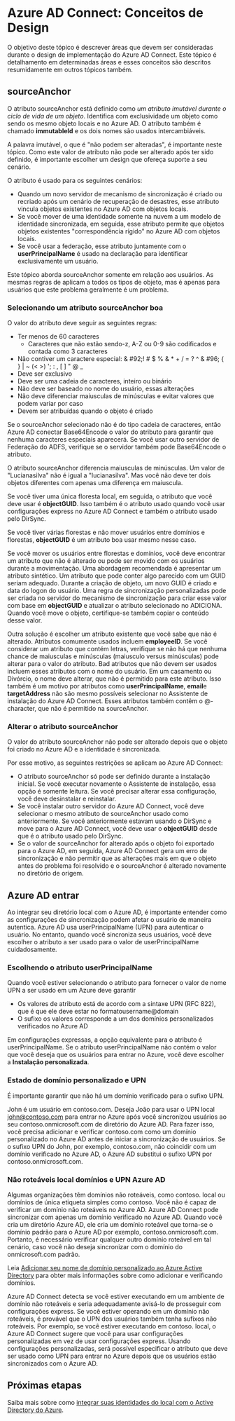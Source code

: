 <properties
   pageTitle="Azure AD Connect: Conceitos de Design | Microsoft Azure"
   description="Este tópico detalha determinadas áreas de design de implementação"
   services="active-directory"
   documentationCenter=""
   authors="billmath"
   manager="femila"
   editor=""/>

<tags
   ms.service="active-directory"
   ms.custom = "azure-ad-connect"
   ms.devlang="na"
   ms.topic="article"
   ms.tgt_pltfrm="na"
   ms.workload="Identity"
   ms.date="09/13/2016"
   ms.author="billmath"/>

# <a name="azure-ad-connect-design-concepts"></a>Azure AD Connect: Conceitos de Design
O objetivo deste tópico é descrever áreas que devem ser consideradas durante o design de implementação do Azure AD Connect. Este tópico é detalhamento em determinadas áreas e esses conceitos são descritos resumidamente em outros tópicos também.

## <a name="sourceanchor"></a>sourceAnchor
O atributo sourceAnchor está definido como *um atributo imutável durante o ciclo de vida de um objeto*. Identifica com exclusividade um objeto como sendo os mesmo objeto locais e no Azure AD. O atributo também é chamado **immutableId** e os dois nomes são usados intercambiáveis.

A palavra imutável, o que é "não podem ser alteradas", é importante neste tópico. Como este valor de atributo não pode ser alterado após ter sido definido, é importante escolher um design que ofereça suporte a seu cenário.

O atributo é usado para os seguintes cenários:

- Quando um novo servidor de mecanismo de sincronização é criado ou recriado após um cenário de recuperação de desastres, esse atributo vincula objetos existentes no Azure AD com objetos locais.
- Se você mover de uma identidade somente na nuvem a um modelo de identidade sincronizada, em seguida, esse atributo permite que objetos objetos existentes "correspondência rígido" no Azure AD com objetos locais.
- Se você usar a federação, esse atributo juntamente com o **userPrincipalName** é usado na declaração para identificar exclusivamente um usuário.

Este tópico aborda sourceAnchor somente em relação aos usuários. As mesmas regras de aplicam a todos os tipos de objeto, mas é apenas para usuários que este problema geralmente é um problema.

### <a name="selecting-a-good-sourceanchor-attribute"></a>Selecionando um atributo sourceAnchor boa
O valor do atributo deve seguir as seguintes regras:

- Ter menos de 60 caracteres
    - Caracteres que não estão sendo-z, A-Z ou 0-9 são codificados e contada como 3 caracteres
- Não contiver um caractere especial: & #92;! # $ % & * + / = ? ^ & #96; { } | ~ (< >) '; : , [ ] " @ _
- Deve ser exclusivo
- Deve ser uma cadeia de caracteres, inteiro ou binário
- Não deve ser baseado no nome do usuário, essas alterações
- Não deve diferenciar maiusculas de minúsculas e evitar valores que podem variar por caso
- Devem ser atribuídas quando o objeto é criado

Se o sourceAnchor selecionado não é do tipo cadeia de caracteres, então Azure AD conectar Base64Encode o valor do atributo para garantir que nenhuma caracteres especiais aparecerá. Se você usar outro servidor de Federação do ADFS, verifique se o servidor também pode Base64Encode o atributo.

O atributo sourceAnchor diferencia maiusculas de minúsculas. Um valor de "Lucianasilva" não é igual a "lucianasilva". Mas você não deve ter dois objetos diferentes com apenas uma diferença em maiuscula.

Se você tiver uma única floresta local, em seguida, o atributo que você deve usar é **objectGUID**. Isso também é o atributo usado quando você usar configurações express no Azure AD Connect e também o atributo usado pelo DirSync.

Se você tiver várias florestas e não mover usuários entre domínios e florestas, **objectGUID** é um atributo boa usar mesmo nesse caso.

Se você mover os usuários entre florestas e domínios, você deve encontrar um atributo que não é alterado ou pode ser movido com os usuários durante a movimentação. Uma abordagem recomendada é apresentar um atributo sintético. Um atributo que pode conter algo parecido com um GUID seriam adequado. Durante a criação de objeto, um novo GUID é criado e data do logon do usuário. Uma regra de sincronização personalizadas pode ser criada no servidor do mecanismo de sincronização para criar esse valor com base em **objectGUID** e atualizar o atributo selecionado no ADICIONA. Quando você move o objeto, certifique-se também copiar o conteúdo desse valor.

Outra solução é escolher um atributo existente que você sabe que não é alterado. Atributos comumente usados incluem **employeeID**. Se você considerar um atributo que contém letras, verifique se não há que nenhuma chance de maiusculas e minúsculas (maiusculo versus minúsculas) pode alterar para o valor do atributo. Bad atributos que não devem ser usados incluem esses atributos com o nome do usuário. Em um casamento ou Divórcio, o nome deve alterar, que não é permitido para este atributo. Isso também é um motivo por atributos como **userPrincipalName**, **email**e **targetAddress** não são mesmo possíveis selecionar no Assistente de instalação do Azure AD Connect. Esses atributos também contêm o @-character, que não é permitido na sourceAnchor.

### <a name="changing-the-sourceanchor-attribute"></a>Alterar o atributo sourceAnchor
O valor do atributo sourceAnchor não pode ser alterado depois que o objeto foi criado no Azure AD e a identidade é sincronizada.

Por esse motivo, as seguintes restrições se aplicam ao Azure AD Connect:

- O atributo sourceAnchor só pode ser definido durante a instalação inicial. Se você executar novamente o Assistente de instalação, essa opção é somente leitura. Se você precisar alterar essa configuração, você deve desinstalar e reinstalar.
- Se você instalar outro servidor do Azure AD Connect, você deve selecionar o mesmo atributo de sourceAnchor usado como anteriormente. Se você anteriormente estavam usando o DirSync e move para o Azure AD Connect, você deve usar o **objectGUID** desde que é o atributo usado pelo DirSync.
- Se o valor de sourceAnchor for alterado após o objeto foi exportado para o Azure AD, em seguida, Azure AD Connect gera um erro de sincronização e não permitir que as alterações mais em que o objeto antes do problema foi resolvido e o sourceAnchor é alterado novamente no diretório de origem.

## <a name="azure-ad-sign-in"></a>Azure AD entrar
Ao integrar seu diretório local com o Azure AD, é importante entender como as configurações de sincronização podem afetar o usuário de maneira autentica. Azure AD usa userPrincipalName (UPN) para autenticar o usuário. No entanto, quando você sincroniza seus usuários, você deve escolher o atributo a ser usado para o valor de userPrincipalName cuidadosamente.

### <a name="choosing-the-attribute-for-userprincipalname"></a>Escolhendo o atributo userPrincipalName
Quando você estiver selecionando o atributo para fornecer o valor de nome UPN a ser usado em um Azure deve garantir

- Os valores de atributo está de acordo com a sintaxe UPN (RFC 822), que é que ele deve estar no formatousername@domain
- O sufixo os valores corresponde a um dos domínios personalizados verificados no Azure AD

Em configurações expressas, a opção equivalente para o atributo é userPrincipalName. Se o atributo userPrincipalName não contém o valor que você deseja que os usuários para entrar no Azure, você deve escolher a **Instalação personalizada**.

### <a name="custom-domain-state-and-upn"></a>Estado de domínio personalizado e UPN
É importante garantir que não há um domínio verificado para o sufixo UPN.

John é um usuário em contoso.com. Deseja João para usar o UPN local john@contoso.com para entrar no Azure após você sincronizou usuários ao seu contoso.onmicrosoft.com de diretório do Azure AD. Para fazer isso, você precisa adicionar e verificar contoso.com como um domínio personalizado no Azure AD antes de iniciar a sincronização de usuários. Se o sufixo UPN do John, por exemplo, contoso.com, não coincidir com um domínio verificado no Azure AD, o Azure AD substitui o sufixo UPN por contoso.onmicrosoft.com.

### <a name="non-routable-on-premises-domains-and-upn-for-azure-ad"></a>Não roteáveis local domínios e UPN Azure AD
Algumas organizações têm domínios não roteáveis, como contoso. local ou domínios de única etiqueta simples como contoso. Você não é capaz de verificar um domínio não roteáveis no Azure AD. Azure AD Connect pode sincronizar com apenas um domínio verificado no Azure AD. Quando você cria um diretório Azure AD, ele cria um domínio roteável que torna-se o domínio padrão para o Azure AD por exemplo, contoso.onmicrosoft.com. Portanto, é necessário verificar qualquer outro domínio roteável em tal cenário, caso você não deseja sincronizar com o domínio do onmicrosoft.com padrão.

Leia [Adicionar seu nome de domínio personalizado ao Azure Active Directory](active-directory-add-domain.md) para obter mais informações sobre como adicionar e verificando domínios.

Azure AD Connect detecta se você estiver executando em um ambiente de domínio não roteáveis e seria adequadamente avisá-lo de prosseguir com configurações express. Se você estiver operando em um domínio não roteáveis, é provável que o UPN dos usuários também tenha sufixos não roteáveis. Por exemplo, se você estiver executando em contoso. local, o Azure AD Connect sugere que você para usar configurações personalizadas em vez de usar configurações express. Usando configurações personalizadas, será possível especificar o atributo que deve ser usado como UPN para entrar no Azure depois que os usuários estão sincronizados com o Azure AD.

## <a name="next-steps"></a>Próximas etapas
Saiba mais sobre como [integrar suas identidades do local com o Active Directory do Azure](active-directory-aadconnect.md).
